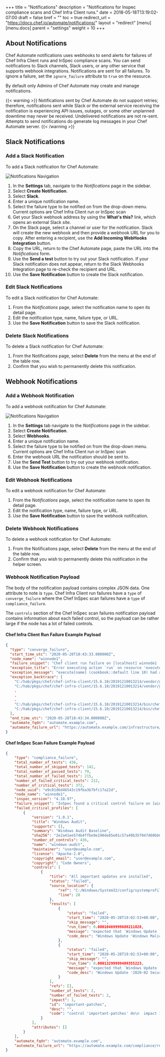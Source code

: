 +++
title = "Notifications"
description = "Notifications for Inspec compliance scans and Chef Infra Client runs."
date = 2018-05-18T13:19:02-07:00
draft = false
bref = ""
toc = true
redirect_url = "https://docs.chef.io/automate/notifications/"
layout = "redirect"
[menu]
  [menu.docs]
    parent = "settings"
    weight = 10
+++

## About Notifications

Chef Automate notifications uses webhooks to send alerts for failures of Chef Infra Client runs and InSpec compliance scans. You can send notifications to Slack channels, Slack users, or any other service that supports webhook integrations. Notifications are sent for all failures. To ignore a failure, set the `ignore_failure` attribute to `true` on the resource. 

By default only Admins of Chef Automate may create and manage notifications.

{{< warning >}}
Notifications sent by Chef Automate do not support retries; therefore, notifications sent while Slack or the external service receiving the notification is experiencing API issues, outages, or some other unplanned downtime may never be received. Undelivered notifications are not re-sent. Attempts to send notifications do generate log messages in your Chef Automate server.
{{< /warning >}}

## Slack Notifications

### Add a Slack Notification

To add a Slack notification for Chef Automate:

![Notifications Navigation](/images/docs/notifications-navigation.png)

1. In the **Settings** tab, navigate to the _Notifications_ page in the sidebar.
1. Select **Create Notification**.
1. Select **Slack**.
1. Enter a unique notification name.
1. Select the failure type to be notified on from the drop-down menu. Current options are Chef Infra Client run or InSpec scan
1. Get your Slack webhook address by using the **What's this?** link, which opens an external Slack site.
1. On the Slack page, select a channel or user for the notification. Slack will create the new webhook and then provide a webhook URL for you to copy. After entering a recipient, use the **Add Incoming WebHooks Integration** button.
1. Copy the URL, return to the Chef Automate page, paste the URL into the _Notifications_ form.
1. Use the **Send a test** button to try out your Slack notification. If your Slack notification does not appear, return to the Slack Webhooks Integration page to re-check the recipient and URL.
1. Use the **Save Notification** button to create the Slack notification.

### Edit Slack Notifications

To edit a Slack notification for Chef Automate:

1. From the _Notifications_ page, select the notification name to open its detail page.
1. Edit the notification type, name, failure type, or URL.
1. Use the **Save Notification** button to save the Slack notification.

### Delete Slack Notifications

To delete a Slack notification for Chef Automate:

1. From the Notifications page, select **Delete** from the menu at the end of the table row.
1. Confirm that you wish to permanently delete this notification.

## Webhook Notifications

### Add a Webhook Notification

To add a webhook notification for Chef Automate:

![Notifications Navigation](/images/docs/notifications-navigation.png)

1. In the **Settings** tab navigate to the _Notifications_ page in the sidebar.
1. Select **Create Notification**.
1. Select **Webhooks**.
1. Enter a unique notification name.
1. Select the failure type to be notified on from the drop-down menu. Current options are Chef Infra Client run or InSpec scan
1. Enter the webhook URL the notification should be sent to.
1. Use the **Send Test** button to try out your webhook notification.
1. Use the **Save Notification** button to create the webhook notification.

### Edit Webhook Notifications

To edit a webhook notification for Chef Automate:

1. From the _Notifications_ page, select the notification name to open its detail page.
1. Edit the notification type, name, failure type, or URL.
1. Use the **Save Notification** button to save the webhook notification.

### Delete Webhook Notifications

To delete a webhook notification for Chef Automate:

1. From the Notifications page, select **Delete** from the menu at the end of the table row.
1. Confirm that you wish to permanently delete this notification in the helper screen.

### Webhook Notification Payload

The body of the notification payload contains complex JSON data.
One attribute to note is `type`.
Chef Infra Client run failures have a `type` of `converge_failure` where the Chef InSpec scan failures have a `type` of `compliance_failure`.

The `controls` section of the Chef InSpec scan failures notification payload contains information about each failed control, so the payload can be rather large if the node has a lot of failed controls.

#### Chef Infra Client Run Failure Example Payload

``` json
{
  "type": "converge_failure",
  "start_time_utc": "2020-05-28T18:43:33.000000Z",
  "node_name": "winnode1",
  "failure_snippet": "Chef client run failure on [localhost] winnode1 : https://automate.example.com/infrastructure/client-runs/e9c01d6d46543c19fba3b7bfc17a22d/runs/advff4a3-7890-4b74-98c1-fb00ae6dd251\nError executing action `run` on resource 'execute[name]'\nexecute[name] (cookbook::default line 10) had an error: Mixlib::ShellOut::ShellCommandFailed: Expected process to exit with [0], but received '1'\n---- Begin output of command ----\nSTDOUT: \nSTDERR: 'command' is not recognized as an internal or external command,\r\noperable program or batch file.\n---- End output of command ----\nRan command returned 1 \n",
  "exception_title": "Error executing action `run` on resource 'execute[name]'",
  "exception_message": "execute[name] (cookbook::default line 10) had an error: Mixlib::ShellOut::ShellCommandFailed: Expected process to exit with [0], but received '1'\n---- Begin output of command ----\nSTDOUT: \nSTDERR: 'command' is not recognized as an internal or external command,\r\noperable program or batch file.\n---- End output of command ----\nRan command returned 1",
  "exception_backtrace": [
    "C:/hab/pkgs/chef/chef-infra-client/15.6.10/20191210013214/vendor/gems/mixlib-shellout-3.0.7-universal-mingw32/lib/mixlib/shellout.rb:300:in `invalid!'",
    "C:/hab/pkgs/chef/chef-infra-client/15.6.10/20191210013214/vendor/gems/mixlib-shellout-3.0.7-universal-mingw32/lib/mixlib/shellout.rb:287:in `error!'",
    .
    .
    .
    "C:/hab/pkgs/chef/chef-infra-client/15.6.10/20191210013214/bin/chef-client:172:in `load'",
    "C:/hab/pkgs/chef/chef-infra-client/15.6.10/20191210013214/bin/chef-client:172:in `<main>'"
  ],
  "end_time_utc": "2020-05-28T18:43:34.000000Z",
  "automate_fqdn": "automate.example.com",
  "automate_failure_url": "https://automate.example.com/infrastructure/client-runs/e9c01d6d46543c19fba3b7bfc17a22d/runs/advff4a3-7890-4b74-98c1-fb00ae6dd251"
}
```

#### Chef InSpec Scan Failure Example Payload

``` json
{
    "type": "compliance_failure",
    "total_number_of_tests": 436,
    "total_number_of_skipped_tests": 142,
    "total_number_of_passed_tests": 79,
    "total_number_of_failed_tests": 215,
    "number_of_failed_critical_tests": 212,
    "number_of_critical_tests": 372,
    "node_uuid": "e9c01d6d46543c19fba3b7bfc17a22d",
    "node_name": "winnode1",
    "inspec_version": "4.18.97",
    "failure_snippet": "InSpec found a critical control failure on [winnode1](https://automate.example.com/compliance/reporting/nodes/e9c01d6d46543c19fba3b7bfc17a22d)",
    "failed_critical_profiles": [
        {
            "version": "1.0.1",
            "title": "Windows Audit",
            "supports": [],
            "summary": "Windows Audit Baseline",
            "sha256": "2e2a41ee574b4ffbe9e190de85e01c57a49b35f047d60bb0e541e95d776fd30e",
            "number_of_controls": 436,
            "name": "windows-audit",
            "maintainer": "user@example.com",
            "license": "Apache-2.0",
            "copyright_email": "user@example.com",
            "copyright": "Code Owners",
            "controls": [
                {
                    "title": "All important updates are installed",
                    "status": "failed",
                    "source_location": {
                        "ref": "C:/Windows/System32/config/systemprofile/.inspec/cache/f4167795b8659a357e0991a731b3a08321e36f1b29dc2c8ac90e2035ea9db9b6/windows-patch-baseline-0.4.0/controls/patches.rb",
                        "line": 28
                    },
                    "results": [
                        {
                            "status": "failed",
                            "start_time": "2020-05-28T19:02:53+00:00",
                            "skip_message": "",
                            "run_time": 0.00010469999688211828,
                            "message": "expected that `Windows Update 'Windows Malicious Software Removal Tool x64 - v5.82 (KB890830)'` is installed",
                            "code_desc": "Windows Update 'Windows Malicious Software Removal Tool x64 - v5.82 (KB890830)' is expected to be installed"
                        },
                        {
                            "status": "failed",
                            "start_time": "2020-05-28T19:02:53+00:00",
                            "skip_message": "",
                            "run_time": 0.00013299999409355223,
                            "message": "expected that `Windows Update '2020-02 Security Update for Adobe Flash Player for Windows Server 2019 for x64-based Systems (KB4537759)'` is installed",
                            "code_desc": "Windows Update '2020-02 Security Update for Adobe Flash Player for Windows Server 2019 for x64-based Systems (KB4537759)' is expected to be installed"
                        }
                    ],
                    "refs": [],
                    "number_of_tests": 2,
                    "number_of_failed_tests": 2,
                    "impact": 1,
                    "id": "important-patches",
                    "desc": "",
                    "code": "control 'important-patches' do\n  impact 1.0\n  title 'All important updates are installed'\n  win_update.important.each { |update|\n    describe update do\n      it { should be_installed }\n    end\n  }\nend\n"
                }
            ],
            "attributes": []
        }
    ],
    "automate_fqdn": "automate.example.com",
    "automate_failure_url": "https://automate.example.com/compliance/reporting/nodes/e9c01d6d46543c19fba3b7bfc17a22d"
}
```
